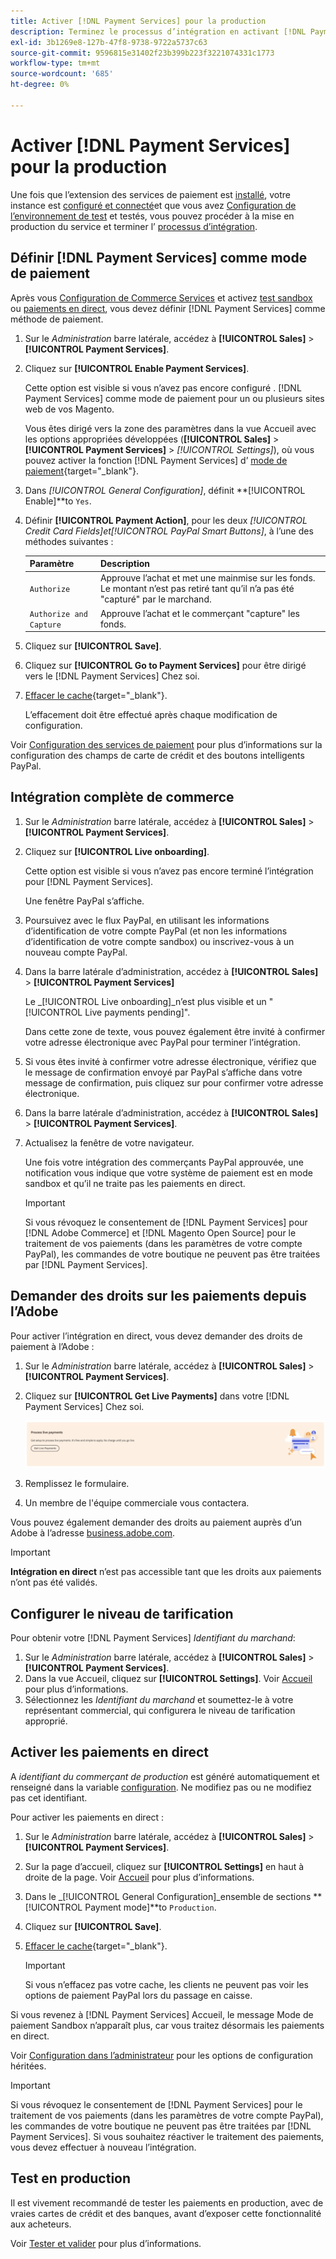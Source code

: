 ```yaml
---
title: Activer [!DNL Payment Services] pour la production
description: Terminez le processus d’intégration en activant [!DNL Payment Services] pour la production.
exl-id: 3b1269e8-127b-47f8-9738-9722a5737c63
source-git-commit: 9596815e31402f23b399b223f3221074331c1773
workflow-type: tm+mt
source-wordcount: '685'
ht-degree: 0%

---
```


# Activer [!DNL Payment Services] pour la production

Une fois que l’extension des services de paiement est [installé](install.md), votre instance est [configuré et connecté](connect.md)et que vous avez [Configuration de l’environnement de test](sandbox.md) et testés, vous pouvez procéder à la mise en production du service et terminer l’ [processus d’intégration](onboard.md).

## Définir [!DNL Payment Services] comme mode de paiement

Après vous [Configuration de Commerce Services](connect.md#configure-commerce-services) et activez [test sandbox](sandbox.md#enable-sandbox-testing) ou [paiements en direct](#enable-live-payments), vous devez définir [!DNL Payment Services] comme méthode de paiement.

1. Sur le _Administration_ barre latérale, accédez à **[!UICONTROL Sales]** > **[!UICONTROL Payment Services]**.
1. Cliquez sur **[!UICONTROL Enable Payment Services]**.

   Cette option est visible si vous n’avez pas encore configuré . [!DNL Payment Services] comme mode de paiement pour un ou plusieurs sites web de vos Magento.

   Vous êtes dirigé vers la zone des paramètres dans la vue Accueil avec les options appropriées développées (**[!UICONTROL Sales]** > **[!UICONTROL Payment Services]** > _[!UICONTROL Settings]_), où vous pouvez activer la fonction [!DNL Payment Services] d’ [mode de paiement](https://docs.magento.com/user-guide/configuration/sales/payment-methods.html){target=&quot;_blank&quot;}.

1. Dans _[!UICONTROL General Configuration]_, définit **[!UICONTROL Enable]**to `Yes`.
1. Définir **[!UICONTROL Payment Action]**, pour les deux _[!UICONTROL Credit Card Fields]_et_[!UICONTROL PayPal Smart Buttons]_, à l’une des méthodes suivantes :

   | Paramètre | Description |
   |---|---|
   | `Authorize` | Approuve l’achat et met une mainmise sur les fonds. Le montant n’est pas retiré tant qu’il n’a pas été &quot;capturé&quot; par le marchand. |
   | `Authorize and Capture` | Approuve l’achat et le commerçant &quot;capture&quot; les fonds. |

1. Cliquez sur **[!UICONTROL Save]**.
1. Cliquez sur **[!UICONTROL Go to Payment Services]** pour être dirigé vers le [!DNL Payment Services] Chez soi.
1. [Effacer le cache](https://docs.magento.com/user-guide/system/cache-management.html){target=&quot;_blank&quot;}.

   L’effacement doit être effectué après chaque modification de configuration.

Voir [Configuration des services de paiement](settings.md) pour plus d’informations sur la configuration des champs de carte de crédit et des boutons intelligents PayPal.

## Intégration complète de commerce

1. Sur le _Administration_ barre latérale, accédez à **[!UICONTROL Sales]** > **[!UICONTROL Payment Services]**.
1. Cliquez sur **[!UICONTROL Live onboarding]**.

   Cette option est visible si vous n’avez pas encore terminé l’intégration pour [!DNL Payment Services].

   Une fenêtre PayPal s’affiche.

1. Poursuivez avec le flux PayPal, en utilisant les informations d’identification de votre compte PayPal (et non les informations d’identification de votre compte sandbox) ou inscrivez-vous à un nouveau compte PayPal.
1. Dans la barre latérale d’administration, accédez à **[!UICONTROL Sales]** > **[!UICONTROL Payment Services]**

   Le _[!UICONTROL Live onboarding]_n’est plus visible et un &quot;[!UICONTROL Live payments pending]&quot;.

   Dans cette zone de texte, vous pouvez également être invité à confirmer votre adresse électronique avec PayPal pour terminer l’intégration.

1. Si vous êtes invité à confirmer votre adresse électronique, vérifiez que le message de confirmation envoyé par PayPal s’affiche dans votre message de confirmation, puis cliquez sur pour confirmer votre adresse électronique.
1. Dans la barre latérale d’administration, accédez à **[!UICONTROL Sales]** > **[!UICONTROL Payment Services]**.
1. Actualisez la fenêtre de votre navigateur.

   Une fois votre intégration des commerçants PayPal approuvée, une notification vous indique que votre système de paiement est en mode sandbox et qu’il ne traite pas les paiements en direct.

   >[!IMPORTANT]
   >
   >Si vous révoquez le consentement de [!DNL Payment Services] pour [!DNL Adobe Commerce] et [!DNL Magento Open Source] pour le traitement de vos paiements (dans les paramètres de votre compte PayPal), les commandes de votre boutique ne peuvent pas être traitées par [!DNL Payment Services].

## Demander des droits sur les paiements depuis l’Adobe

Pour activer l’intégration en direct, vous devez demander des droits de paiement à l’Adobe :

1. Sur le _Administration_ barre latérale, accédez à **[!UICONTROL Sales]** > **[!UICONTROL Payment Services]**.
1. Cliquez sur **[!UICONTROL Get Live Payments]** dans votre [!DNL Payment Services] Chez soi.

   ![Demande de droits](assets/request-entitlements.png)

1. Remplissez le formulaire.
1. Un membre de l&#39;équipe commerciale vous contactera.

Vous pouvez également demander des droits au paiement auprès d’un Adobe à l’adresse [business.adobe.com](https://business.adobe.com/resources/payment-services.html).

>[!IMPORTANT]
>
>**Intégration en direct** n’est pas accessible tant que les droits aux paiements n’ont pas été validés.

## Configurer le niveau de tarification

Pour obtenir votre [!DNL Payment Services] _Identifiant du marchand_:


1. Sur le _Administration_ barre latérale, accédez à **[!UICONTROL Sales]** > **[!UICONTROL Payment Services]**.
1. Dans la vue Accueil, cliquez sur **[!UICONTROL Settings]**. Voir [Accueil](payments-home.md) pour plus d’informations.
1. Sélectionnez les _Identifiant du marchand_ et soumettez-le à votre représentant commercial, qui configurera le niveau de tarification approprié.

## Activer les paiements en direct

A _identifiant du commerçant de production_ est généré automatiquement et renseigné dans la variable [configuration](configure-admin.md). Ne modifiez pas ou ne modifiez pas cet identifiant.

Pour activer les paiements en direct :

1. Sur le _Administration_ barre latérale, accédez à **[!UICONTROL Sales]** > **[!UICONTROL Payment Services]**.
1. Sur la page d’accueil, cliquez sur **[!UICONTROL Settings]** en haut à droite de la page. Voir [Accueil](payments-home.md) pour plus d’informations.
1. Dans le _[!UICONTROL General Configuration]_ensemble de sections **[!UICONTROL Payment mode]**to `Production`.
1. Cliquez sur **[!UICONTROL Save]**.
1. [Effacer le cache](https://docs.magento.com/user-guide/system/cache-management.html){target=&quot;_blank&quot;}.

   >[!IMPORTANT]
   >
   >Si vous n’effacez pas votre cache, les clients ne peuvent pas voir les options de paiement PayPal lors du passage en caisse.

Si vous revenez à [!DNL Payment Services] Accueil, le message Mode de paiement Sandbox n’apparaît plus, car vous traitez désormais les paiements en direct.

Voir [Configuration dans l’administrateur](configure-admin.md) pour les options de configuration héritées.

>[!IMPORTANT]
>
>Si vous révoquez le consentement de [!DNL Payment Services] pour le traitement de vos paiements (dans les paramètres de votre compte PayPal), les commandes de votre boutique ne peuvent pas être traitées par [!DNL Payment Services]. Si vous souhaitez réactiver le traitement des paiements, vous devez effectuer à nouveau l’intégration.

## Test en production

Il est vivement recommandé de tester les paiements en production, avec de vraies cartes de crédit et des banques, avant d’exposer cette fonctionnalité aux acheteurs.

Voir [Tester et valider](test-validate.md) pour plus d’informations.

